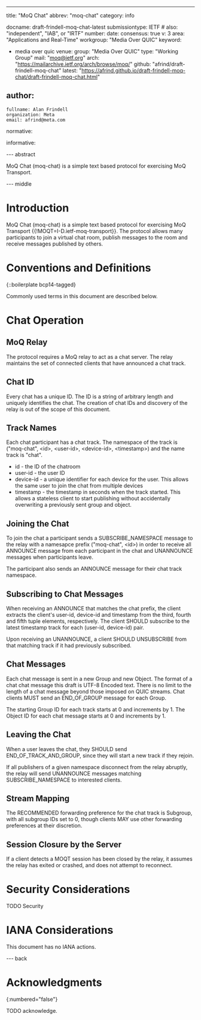 ---

title: "MoQ Chat"
abbrev: "moq-chat"
category: info

docname: draft-frindell-moq-chat-latest
submissiontype: IETF  # also: "independent", "IAB", or "IRTF"
number:
date:
consensus: true
v: 3
area: "Applications and Real-Time"
workgroup: "Media Over QUIC"
keyword:
 - media over quic
venue:
  group: "Media Over QUIC"
  type: "Working Group"
  mail: "moq@ietf.org"
  arch: "https://mailarchive.ietf.org/arch/browse/moq/"
  github: "afrind/draft-frindell-moq-chat"
  latest: "https://afrind.github.io/draft-frindell-moq-chat/draft-frindell-moq-chat.html"

author:
 -
    fullname: Alan Frindell
    organization: Meta
    email: afrind@meta.com

normative:

informative:


--- abstract

MoQ Chat (moq-chat) is a simple text based protocol for exercising MoQ
Transport.


--- middle

# Introduction

MoQ Chat (moq-chat) is a simple text based protocol for exercising MoQ
Transport {{!MOQT=I-D.ietf-moq-transport}}.  The protocol allows many
participants to join a virtual chat room, publish messages to the room and
receive messages published by others.

# Conventions and Definitions

{::boilerplate bcp14-tagged}

Commonly used terms in this document are described below.


# Chat Operation

## MoQ Relay

The protocol requires a MoQ relay to act as a chat server.  The relay maintains
the set of connected clients that have announced a chat track.

## Chat ID

Every chat has a unique ID.  The ID is a string of arbitrary length and uniquely
identifies the chat.  The creation of chat IDs and discovery of the relay is
out of the scope of this document.

## Track Names

Each chat participant has a chat track.  The namespace of the track is
("moq-chat", \<id\>, \<user-id\>, \<device-id\>, \<timestamp\>) and the name
track is "chat".

* id - the ID of the chatroom
* user-id - the user ID
* device-id - a unique identifier for each device for the user.  This allows
              the same user to join the chat from multiple devices
* timestamp - the timestamp in seconds when the track started.  This allows a
              stateless client to start publishing without accidentally
              overwriting a previously sent group and object.

## Joining the Chat

To join the chat a participant sends a SUBSCRIBE_NAMESPACE message to the relay
with a namesapce prefix ("moq-chat", \<id\>) in order to receive all ANNOUNCE
message from each participant in the chat and UNANNOUNCE messages when
participants leave.

The participant also sends an ANNOUNCE message for their chat track namespace.

## Subscribing to Chat Messages

When receiving an ANNOUNCE that matches the chat prefix, the client extracts the
client's user-id, device-id and timestamp from the third, fourth and fifth tuple
elements, respectively.  The client SHOULD subscribe to the latest timestamp
track for each (user-id, device-id) pair.

Upon receiving an UNANNOUNCE, a client SHOULD UNSUBSCRIBE from that
matching track if it had previously subscribed.

## Chat Messages

Each chat message is sent in a new Group and new Object.  The format of a chat
chat message this draft is UTF-8 Encoded text.  There is no limit to
the length of a chat message beyond those imposed on QUIC streams.  Chat clients
MUST send an END_OF_GROUP message for each Group.

The starting Group ID for each track starts at 0 and increments by 1.  The
Object ID for each chat message starts at 0 and increments by 1.

## Leaving the Chat

When a user leaves the chat, they SHOULD send END_OF_TRACK_AND_GROUP, since
they will start a new track if they rejoin.

If all publishers of a given namespace disconnect from the relay abruptly, the
relay will send UNANNOUNCE messages matching SUBSCRIBE_NAMESPACE to interested
clients.

## Stream Mapping

The RECOMMENDED forwarding preference for the chat track is Subgroup, with all
subgroup IDs set to 0, though clients MAY use other forwarding preferences at
their discretion.

## Session Closure by the Server

If a client detects a MOQT session has been closed by the relay, it assumes
the relay has exited or crashed, and does not attempt to reconnect.

# Security Considerations

TODO Security


# IANA Considerations

This document has no IANA actions.


--- back

# Acknowledgments
{:numbered="false"}

TODO acknowledge.
